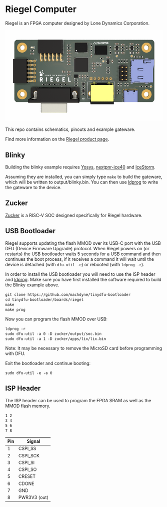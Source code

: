 # Riegel Computer

Riegel is an FPGA computer designed by Lone Dynamics Corporation.

![Riegel Computer](https://github.com/machdyne/riegel/blob/b3751f4ae0214ddb61edb550aa9f5bc8b70327ad/riegel.png)

This repo contains schematics, pinouts and example gateware.

Find more information on the [Riegel product page](https://machdyne.com/product/riegel-computer/).

## Blinky 

Building the blinky example requires [Yosys](https://github.com/YosysHQ/yosys), [nextpnr-ice40](https://github.com/YosysHQ/nextpnr) and [IceStorm](https://github.com/YosysHQ/icestorm).

Assuming they are installed, you can simply type `make` to build the gateware, which will be written to output/blinky.bin. You can then use [ldprog](https://github.com/machdyne/ldprog) to write the gateware to the device.

## Zucker

[Zucker](https://github.com/machdyne/zucker) is a RISC-V SOC designed specifically for Riegel hardware.

## USB Bootloader

Riegel supports updating the flash MMOD over its USB-C port with the USB DFU (Device Firmware Upgrade) protocol. When Riegel powers on (or restarts) the USB bootloader waits 5 seconds for a USB command and then continues the boot process, if it receives a command it will wait until the device is detached (with `dfu-util -e`) or rebooted (with `ldprog -r`).

In order to install the USB bootloader you will need to use the ISP header and [ldprog](https://github.com/machdyne/ldprog). Make sure you have first installed the software required to build the Blinky example above.

```
git clone https://github.com/machdyne/tinydfu-bootloader
cd tinydfu-bootloader/boards/riegel
make
make prog
```

Now you can program the flash MMOD over USB:

```
ldprog -r
sudo dfu-util -a 0 -D zucker/output/soc.bin
sudo dfu-util -a 1 -D zucker/apps/lix/lix.bin
```

Note: It may be necessary to remove the MicroSD card before programming with DFU.

Exit the bootloader and continue booting:

```
sudo dfu-util -e -a 0
```

## ISP Header

The ISP header can be used to program the FPGA SRAM as well as the MMOD flash memory. 

```
1 2
3 4
5 6
7 8
```

| Pin | Signal |
| --- | ------ |
| 1 | CSPI\_SS |
| 2 | CSPI\_SCK |
| 3 | CSPI\_SI |
| 4 | CSPI\_SO |
| 5 | CRESET |
| 6 | CDONE |
| 7 | GND |
| 8 | PWR3V3 (out) |

